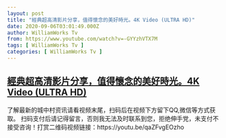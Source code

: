 ```yaml
---
layout: post
title: "經典超高清影片分享，值得懷念的美好時光。4K Video (ULTRA HD)"
date: 2020-09-06T03:01:49.000Z
author: WilliamWorks Tv
from: https://www.youtube.com/watch?v=-GYYzhVTX7M
tags: [ WilliamWorks Tv ]
categories: [ WilliamWorks Tv ]
---
```

<!--1599361309000-->
[經典超高清影片分享，值得懷念的美好時光。4K Video (ULTRA HD)](https://www.youtube.com/watch?v=-GYYzhVTX7M)
------

<div>
了解最新的城中村资讯请看视频末尾，扫码后在视频下方留下QQ,微信等方式获取。 扫码支付后请记得留言，否则我无法及时联系到您，拒绝伸手党，未支付不接受咨询！打赏二维码视频链接：https://youtu.be/qaZFvgEOzho
</div>
